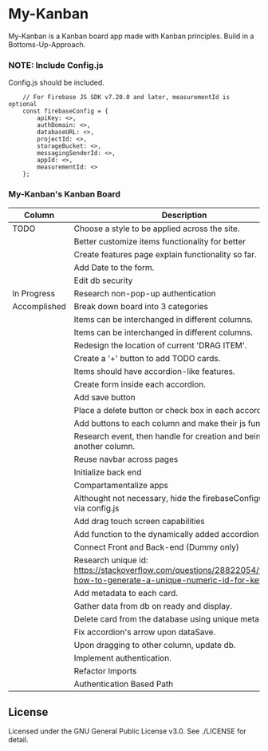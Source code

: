 # My-Kanban
My-Kanban is a Kanban board app made with Kanban principles.
Build in a Bottoms-Up-Approach.

### NOTE: Include Config.js
Config.js should be included.
```.hmtl
    // For Firebase JS SDK v7.20.0 and later, measurementId is optional
    const firebaseConfig = {
        apiKey: <>,
        authDomain: <>,
        databaseURL: <>,
        projectId: <>,
        storageBucket: <>,
        messagingSenderId: <>,
        appId: <>,
        measurementId: <>
    };
```

### My-Kanban's Kanban Board

| Column             | Description                                    |
|--------------------|------------------------------------------------|
|TODO                | Choose a style to be applied across the site. |
|                    | Better customize items functionality for better |
|                    | Create features page explain functionality so far.|
|                    | Add Date to the form.|
|                    | Edit db security |
| In Progress        | Research non-pop-up authentication             |
| Accomplished       | Break down board into 3 categories             |
|                    | Items can be interchanged in different columns.|
|                    | Items can be interchanged in different columns.|
|                    | Redesign the location of current 'DRAG ITEM'.   |
|                    | Create a '+' button to add TODO cards.          |
|                    | Items should have accordion-like features.|
|                    | Create form inside each accordion.       |
|                    | Add save button|
|                    | Place a delete button or check box in each accordion|
|                    | Add buttons to each column and make their js function. |
|                    | Research event, then handle for creation and being to another column.|
|                    | Reuse navbar across pages |
|                    | Initialize back end|
|                    | Compartamentalize apps|
|                    | Althought not necessary, hide the firebaseConfiguration via config.js|
|                    | Add drag touch screen capabilities|
|                    | Add function to the dynamically added accordion   |
|                    | Connect Front and Back-end (Dummy only)   |
|                    | Research unique id: https://stackoverflow.com/questions/28822054/firebase-how-to-generate-a-unique-numeric-id-for-key| experience.|
|                    | Add metadata to each card.|
|                    | Gather data from db on ready and display.|
|                    | Delete card from the database using unique meta data ID. |
|                    | Fix accordion's arrow upon dataSave. |
|                    | Upon dragging to other column, update db.   |
|                    | Implement authentication. |
|                    | Refactor Imports|
|                    | Authentication Based Path|





## License
Licensed under the GNU General Public License v3.0. See ./LICENSE for detail.
